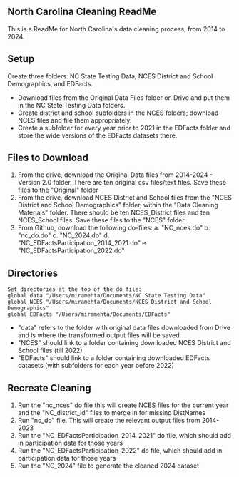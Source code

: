 ## North Carolina Cleaning ReadMe
This is a ReadMe for North Carolina's data cleaning process, from 2014 to 2024.

## Setup
Create three folders: NC State Testing Data, NCES District and School Demographics, and EDFacts.
- Download files from the Original Data Files folder on Drive and put them in the NC State Testing Data folders.
- Create district and school subfolders in the NCES folders; download NCES files and file them appropriately. 
- Create a subfolder for every year prior to 2021 in the EDFacts folder and store the wide versions of the EDFacts datasets there.

## Files to Download

1. From the drive, download the Original Data files from 2014-2024 -  Version 2.0 folder. There are ten original csv files/text files. Save these files to the "Original" folder
2. From the drive, download NCES District and School files from the "NCES District and School Demographics" folder, within the "Data Cleaning Materials" folder. There should be ten NCES_District files and ten NCES_School files. Save these files to the "NCES" folder
3. From Github, download the following do-files:
   a. "NC_nces.do"
   b. "nc_do.do" 
   c. "NC_2024.do"
   d. "NC_EDFactsParticipation_2014_2021.do"
   e. "NC_EDFactsParticipation_2022.do"

## Directories
```
Set directories at the top of the do file:
global data "/Users/miramehta/Documents/NC State Testing Data"
global NCES "/Users/miramehta/Documents/NCES District and School Demographics"
global EDFacts "/Users/miramehta/Documents/EDFacts"
```
- "data" refers to the folder with original data files downloaded from Drive and is where the transformed output files will be saved
- "NCES" should link to a folder containing downloaded NCES District and School files (till 2022) 
- "EDFacts" should link to a folder containing downloaded EDFacts datasets (with subfolders for each year before 2022) 

## Recreate Cleaning
1. Run the "nc_nces" do file this will create NCES files for the current year and the "NC_district_id" files to merge in for missing DistNames
2. Run "nc_do" file. This will create the relevant output files from 2014-2023
3. Run the "NC_EDFactsParticipation_2014_2021" do file, which should add in participation data for those years
4. Run the "NC_EDFactsParticipation_2022" do file, which should add in participation data for those years
5. Run the "NC_2024" file to generate the cleaned 2024 dataset

